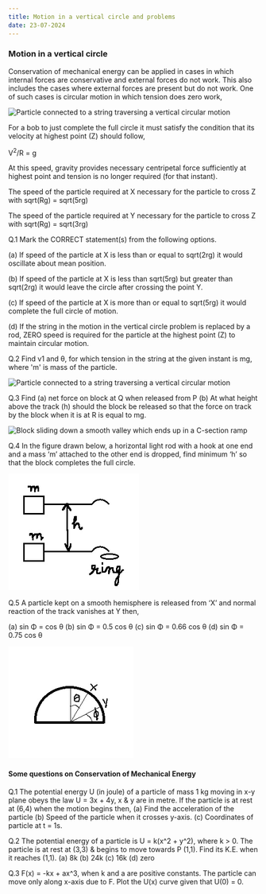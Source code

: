 ```yaml
---
title: Motion in a vertical circle and problems
date: 23-07-2024
---
```


### Motion in a vertical circle

Conservation of mechanical energy can be applied in cases in which internal forces are conservative and external forces do not work. This also includes the cases where external forces are present but do not work. One of such cases is circular motion in which tension does zero work,

<img src ="https://ibb.co/gywDSFF" alt="Particle connected to a string traversing a vertical circular motion" border="0">
 
For a bob to just complete the full circle it must satisfy the condition that its velocity at highest point (Z) should follow,

V<sup>2</sup>/R = g

At this speed, gravity provides necessary centripetal force sufficiently at highest point and tension is no longer required (for that instant).

The speed of the particle required at X necessary for the particle to cross Z with sqrt(Rg) = sqrt(5rg)

The speed of the particle required at Y necessary for the particle to cross Z with sqrt(Rg) = sqrt(3rg)

Q.1 Mark the CORRECT statement(s) from the following options.

(a) If speed of the particle at X is less than or equal to sqrt(2rg) it would oscillate about mean position.

(b) If speed of the particle at X is less than sqrt(5rg) but greater than sqrt(2rg) it would leave the circle after crossing the point Y.

(c) If speed of the particle at X is more than or equal to sqrt(5rg) it would complete the full circle of motion.

(d) If the string in the motion in the vertical circle problem is replaced by a rod, ZERO speed is required for the particle at the highest point (Z) to maintain circular motion.

Q.2 Find v1 and θ, for which tension in the string at the given instant is mg, where 'm' is mass of the particle.

<img src ="[/docs/assets/images/fig_1_1.jpg](https://ibb.co/TYycM3W)" alt="Particle connected to a string traversing a vertical circular motion" border="0">
 
Q.3 Find (a) net force on block at Q when released from P (b) At what height above the track (h) should the block be released so that the force on track by the block when it is at R is equal to mg.

<img src ="[/docs/assets/images/fig_1_2.jpg](https://ibb.co/NrCT4xG)" alt="Block sliding down a smooth valley which ends up in a C-section ramp" border="0">

Q.4 In the figure drawn below, a horizontal light rod with a hook at one end and a mass ‘m’ attached to the other end is dropped, find minimum ‘h’ so that the block completes the full circle.

<img src ="/docs/assets/images/fig_1_3.jpg" alt="Horizontal rod connected to a mass and a hook" border="0">

Q.5 A particle kept on a smooth hemisphere is released from ‘X’ and normal reaction of the track vanishes at Y then,
 
(a) sin Φ = cos θ (b) sin Φ = 0.5 cos θ (c) sin Φ = 0.66 cos θ (d) sin Φ = 0.75 cos θ

<img src ="/docs/assets/images/fig_1_4.jpg" alt="Hemishpere fixed to ground" border="0">

#### Some questions on Conservation of Mechanical Energy

Q.1 The potential energy U (in joule) of a particle of mass 1 kg moving in x-y plane obeys the law U = 3x + 4y, x & y are in metre. If the particle is at rest at (6,4) when the motion begins then,
(a) Find the acceleration of the particle
(b) Speed of the particle when it crosses y-axis.
(c) Coordinates of particle at t = 1s.

Q.2 The potential energy of a particle is U = k(x^2 + y^2), where k > 0. The particle is at rest at (3,3) & begins to move towards P (1,1). Find its K.E. when it reaches (1,1).
(a) 8k (b) 24k (c) 16k (d) zero

Q.3 F(x) = -kx + ax^3, when k and a are positive constants. The particle can move only along x-axis due to F. Plot the U(x) curve given that U(0) = 0.


